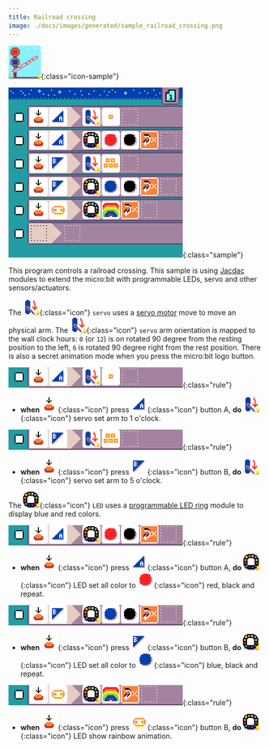 ```yaml
---
title: Railroad crossing
image: ./docs/images/generated/sample_railroad_crossing.png
---
```


![railroad crossing](../images/generated/icon_railroad_crossing.png){:class="icon-sample"}

![Railroad crossing MicroCode program](../images/generated/sample_railroad_crossing.png){:class="sample"}

This program controls a railroad crossing. This sample is using [Jacdac](https://aka.ms/jacdac) modules to extend the micro:bit with programmable LEDs, servo and other sensors/actuators.

The ![servo set angle tile](../images/generated/icon_A21_.png){:class="icon"} `servo` uses a [servo motor](https://microsoft.github.io/jacdac-docs/services/servo/) move to move an physical arm. The ![servo set angle tile](../images/generated/icon_A21_.png){:class="icon"} `servo` arm orientation is mapped to the wall clock hours: `0` (or `12`) is on rotated 90 degree from the resting position to the left, `6` is rotated 90 degree right from the rest position.
There is also a secret animation mode when you press the micro:bit logo button.

![when press button A, do move servo to 1 o'clock](../images/generated/sample_railroad_crossing_page_1_rule_1.png){:class="rule"}

-   **when** ![press](../images/generated/icon_S2.png){:class="icon"} press ![button A](../images/generated/icon_F3.png){:class="icon"} button A, **do** ![servo set angle](../images/generated/icon_A21_.png){:class="icon"} servo set arm to 1 o'clock.

![when press button B, do move servo to 5 o'clock](../images/generated/sample_railroad_crossing_page_1_rule_3.png){:class="rule"}

-   **when** ![press](../images/generated/icon_S2.png){:class="icon"} press ![button B](../images/generated/icon_F4.png){:class="icon"} button B, **do** ![servo set angle](../images/generated/icon_A21_.png){:class="icon"} servo set arm to 5 o'clock.

The ![LED](../images/generated/icon_A8.png){:class="icon"} `LED` uses a [programmable LED ring](https://microsoft.github.io/jacdac-docs/services/led/) module to display blue and red colors.

![when press button A, turn LEDs to red](../images/generated/sample_railroad_crossing_page_1_rule_2.png){:class="rule"}

-   **when** ![press](../images/generated/icon_S2.png){:class="icon"} press ![button A](../images/generated/icon_F3.png){:class="icon"} button A, **do** ![LED](../images/generated/icon_A8.png){:class="icon"} LED set all color to ![red](../images/generated/icon_A20_1.png){:class="icon"} red, black and repeat.

![when press button B, turn LEDs to blue](../images/generated/sample_railroad_crossing_page_1_rule_4.png){:class="rule"}

-   **when** ![press](../images/generated/icon_S2.png){:class="icon"} press ![button B](../images/generated/icon_F4.png){:class="icon"} button B, **do** ![LED](../images/generated/icon_A8.png){:class="icon"} LED set all color to ![blue](../images/generated/icon_A20_3.png){:class="icon"} blue, black and repeat.

![when press button B, show LED rainbow animation and repeat](../images/generated/sample_railroad_crossing_page_1_rule_5.png){:class="rule"}

-   **when** ![press](../images/generated/icon_S2.png){:class="icon"} press ![logo](../images/generated/icon_F7.png){:class="icon"} button B, **do** ![LED](../images/generated/icon_A8.png){:class="icon"} LED show rainbow animation.
